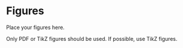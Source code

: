 # Figures

Place your figures here.

Only PDF or TikZ figures should be used. If possible, use TikZ figures.
